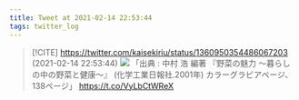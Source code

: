 ```yaml
---
title: Tweet at 2021-02-14 22:53:44
tags: twitter_log
---
```


> [!CITE] https://twitter.com/kaisekiriu/status/1360950354486067203 (2021-02-14 22:53:44)
> ![](https://twitter.com/kaisekiriu/status/1360950354486067203)
> 「出典 : 中村 浩 編著 『野菜の魅力 ～暮らしの中の野菜と健康～』 (化学工業日報社.2001年) カラーグラビアページ、138ページ」
> https://t.co/VyLbCtWReX
